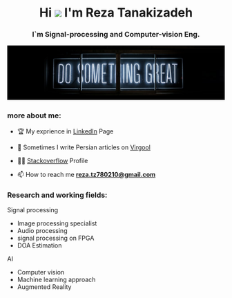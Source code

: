 <h1 align="center">Hi <img src="https://raw.githubusercontent.com/iampavangandhi/iampavangandhi/master/gifs/Hi.gif" width="30px"> I'm Reza Tanakizadeh</h1>
<h3 align="center">I`m Signal-processing and Computer-vision Eng.</h3>

<!-- <p align="left"> <img src="https://komarev.com/ghpvc/?username=mertz1999&label=Profile%20views&color=0e75b6&style=flat" alt="chandrikadeb7" /> </p> -->
![Banner](1.jpg)

### more about me:
- 🏆 My exprience in [LinkedIn](https://www.linkedin.com/in/rezatz/) Page

- 📝 Sometimes I write Persian articles on [Virgool](https://virgool.io/@mersap_co)

- 👨‍🎓 [Stackoverflow](https://stackoverflow.com/users/17739641/reza-tanakizadeh) Profile

- 📫 How to reach me **reza.tz780210@gmail.com**


### Research and working fields:

Signal processing 
+ Image processing specialist
+ Audio processing
+ signal processing on FPGA
+ DOA Estimation

AI
+ Computer vision
+ Machine learning approach
+ Augmented Reality
